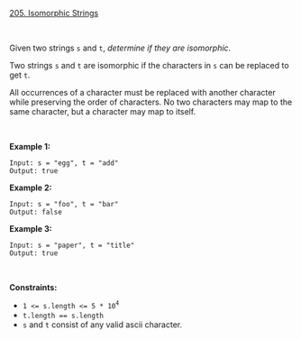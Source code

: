 [205. Isomorphic Strings](https://leetcode.com/problems/isomorphic-strings/)

<br>

Given two strings `s` and `t`, *determine if they are isomorphic*.

Two strings `s` and `t` are isomorphic if the characters in `s` can be replaced to get `t`.

All occurrences of a character must be replaced with another character while preserving the order of characters. No two characters may map to the same character, but a character may map to itself.

<br>

**Example 1:**

```
Input: s = "egg", t = "add"
Output: true
```

**Example 2:**

```
Input: s = "foo", t = "bar"
Output: false
```

**Example 3:**

```
Input: s = "paper", t = "title"
Output: true
```

<br>

**Constraints:**

+    `1 <= s.length <= 5 * 10`<sup>`4`</sup>
+    `t.length == s.length`
+    `s` and `t` consist of any valid ascii character.

